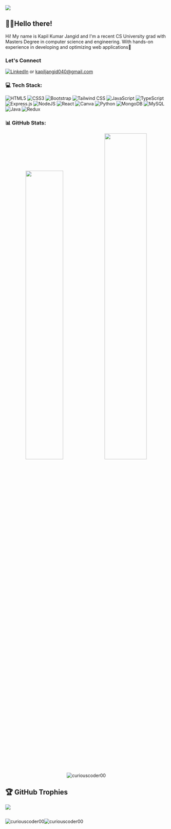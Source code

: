 [![](https://visitcount.itsvg.in/api?id=curiouscoder00&label=Profile%20Views&color=0&icon=2&pretty=true)](https://visitcount.itsvg.in)
## 👋🏻Hello there! 

Hi! My name is Kapil Kumar Jangid and I'm a recent CS University grad with Masters Degree in computer science and engineering. With hands-on experience in developing and optimizing web applications🚀

### Let's Connect

[![LinkedIn](https://img.shields.io/badge/LinkedIn-%230077B5.svg?logo=linkedin&logoColor=white)](https://linkedin.com/in/curiouscoder023) or kapiljangid040@gmail.com

### 💻 Tech Stack:
![HTML5](https://img.shields.io/badge/html5-%23E34F26.svg?style=for-the-badge&logo=html5&logoColor=white) ![CSS3](https://img.shields.io/badge/css3-%231572B6.svg?style=for-the-badge&logo=css3&logoColor=white) ![Bootstrap](https://img.shields.io/badge/bootstrap-%23563D7C.svg?style=for-the-badge&logo=bootstrap&logoColor=white) ![Tailwind CSS](https://img.shields.io/badge/TailwindCSS-%2520?style=for-the-badge&logo=tailwindcss&logoColor=white&color=blue
) ![JavaScript](https://img.shields.io/badge/javascript-%23323330.svg?style=for-the-badge&logo=javascript&logoColor=%23F7DF1E) ![TypeScript](https://img.shields.io/badge/TypeScript-%252300f?style=for-the-badge&logo=typescript&logoColor=white&color=blue) ![Express.js](https://img.shields.io/badge/Expressjs-%2520?style=for-the-badge&logo=express&logoColor=red&color=white) ![NodeJS](https://img.shields.io/badge/Nodejs-%2520?style=for-the-badge&logo=node.js&logoColor=white&color=forestgreen) ![React](https://img.shields.io/badge/React-%2520?style=for-the-badge&logo=React&logoColor=cyan&color=blue) ![Canva](https://img.shields.io/badge/Canva-%2300C4CC.svg?style=for-the-badge&logo=Canva&logoColor=white) ![Python](https://img.shields.io/badge/python-3670A0?style=for-the-badge&logo=python&logoColor=ffdd54) ![MongoDB](https://img.shields.io/badge/MongoDB-%2520?style=for-the-badge&logo=mongodb&logoColor=green&color=black) ![MySQL](https://img.shields.io/badge/mysql-%23f.svg?style=for-the-badge&logo=mysql&logoColor=white&color=orange) ![Java](https://img.shields.io/badge/java-%2520?style=for-the-badge&logo=Java&logoColor=orange&color=white) ![Redux](https://img.shields.io/badge/Redux-%2520?style=for-the-badge&logo=redux&logoColor=cyan&color=gray)

### 📊 GitHub Stats:
<p align="center">
  <img width="48%" src="https://github-readme-stats.vercel.app/api?username=curiouscoder00&show_icons=true&theme=tokyonight" />
  <img width="51%" src="https://github-readme-streak-stats.herokuapp.com/?user=curiouscoder00&theme=tokyonight" />
  <img align="center" src="https://github-readme-stats.vercel.app/api/top-langs?username=curiouscoder00&show_icons=true&locale=en&layout=compact&theme=tokyonight" alt="curiouscoder00" />
</p>

## 🏆 GitHub Trophies
![](https://github-profile-trophy.vercel.app/?username=curiouscoder00&theme=radical&no-frame=false&no-bg=false&margin-w=4)

<div style="display:flex; justify-content:between;">
<p><img align="center" src="https://github-readme-stats.vercel.app/api/top-langs?username=curiouscoder00&show_icons=true&locale=en&layout=compact" alt="curiouscoder00" /></p>
<p><img align="center" src="https://github-readme-streak-stats.herokuapp.com/?user=curiouscoder00&" alt="curiouscoder00" /></p>
</div>
